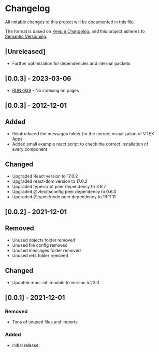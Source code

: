 # Changelog

All notable changes to this project will be documented in this file.

The format is based on [Keep a Changelog](https://keepachangelog.com/en/1.0.0/),
and this project adheres to [Semantic Versioning](https://semver.org/spec/v2.0.0.html).

## [Unreleased]
- Further optimization for dependencies and internal packets
## [0.0.3] - 2023-03-06
- [RUN-939](https://whirlpoolgtm.atlassian.net/browse/RUN-938) - No indexing on pages

## [0.0.3] - 2012-12-01
## Added
- Reintroduced the messages folder for the correct visualization of VTEX Apps
- Added small example react script to check the correct installation of every component

## Changed
- Upgraded React version to 17.0.2
- Upgraded react-dom version to 17.0.2
- Upgraded typescript peer dependency to 3.9.7
- Upgraded @vtex/tsconfig peer dependency to 0.6.0
- Upgraded @types/node peer dependency to 16.11.11

## [0.0.2] - 2021-12-01
## Removed
- Unused objects folder removed
- Unused file config removed
- Unused messages folder removed
- Unused refs folder removed
## Changed
- Updated react-intl module to version 5.23.0
## [0.0.1] - 2021-12-01
### Removed 
- Tons of unused files and imports

### Added
- Initial release.
